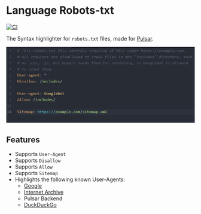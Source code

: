 # Language Robots-txt

[![CI](https://github.com/confused-Techie/language-robots-txt/actions/workflows/test.yml/badge.svg)](https://github.com/confused-Techie/language-robots-txt/actions/workflows/test.yml)

The Syntax highlighter for `robots.txt` files, made for [Pulsar](https://github.com/pulsar-edit/pulsar).

![Language Robots-txt Example](/assets/example.png)

## Features

* Supports `User-Agent`
* Supports `Disallow`
* Supports `Allow`
* Supports `Sitemap`
* Highlights the following known User-Agents:
  - [Google](https://developers.google.com/search/docs/crawling-indexing/overview-google-crawlers)
  - [Internet Archive](https://archive.org/details%2Farchive.org_bot%2F)
  - Pulsar Backend
  - [DuckDuckGo](https://help.duckduckgo.com/duckduckgo-help-pages/results/duckduckbot/)
